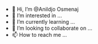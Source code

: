 - 👋 Hi, I’m @Anildjo Osmenaj
- 👀 I’m interested in ...
- 🌱 I’m currently learning ...
- 💞️ I’m looking to collaborate on ...
- 📫 How to reach me ...

<!---
AnildjoOsmenaj/AnildjoOsmenaj is a ✨ special ✨ repository because its `README.md` (this file) appears on your GitHub profile.
You can click the Preview link to take a look at your changes.
--->
